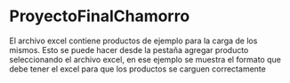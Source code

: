 # ProyectoFinalChamorro
El archivo excel contiene productos de ejemplo para la carga de los mismos.
Esto se puede hacer desde la pestaña agregar producto seleccionando el archivo excel,
en ese ejemplo se muestra el formato que debe tener el excel para que los productos se carguen correctamente
